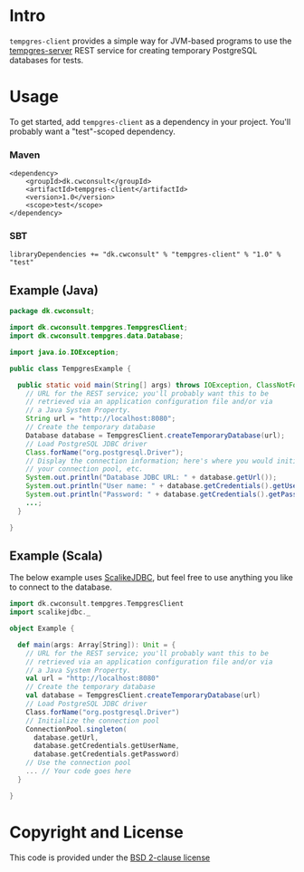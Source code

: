 # Intro

`tempgres-client` provides a simple way for JVM-based programs to use
the
[tempgres-server](https://github.com/ClockworkConsulting/tempgres-server)
REST service for creating temporary PostgreSQL databases for tests.

# Usage

To get started, add `tempgres-client` as a dependency in your
project. You'll probably want a "test"-scoped dependency.

### Maven

    <dependency>
        <groupId>dk.cwconsult</groupId>
        <artifactId>tempgres-client</artifactId>
        <version>1.0</version>
        <scope>test</scope>
    </dependency>

### SBT

    libraryDependencies += "dk.cwconsult" % "tempgres-client" % "1.0" % "test"

## Example (Java)

```java
package dk.cwconsult;

import dk.cwconsult.tempgres.TempgresClient;
import dk.cwconsult.tempgres.data.Database;

import java.io.IOException;

public class TempgresExample {

  public static void main(String[] args) throws IOException, ClassNotFoundException {
    // URL for the REST service; you'll probably want this to be
    // retrieved via an application configuration file and/or via
    // a Java System Property.
    String url = "http://localhost:8080";
    // Create the temporary database
    Database database = TempgresClient.createTemporaryDatabase(url);
    // Load PostgreSQL JDBC driver
    Class.forName("org.postgresql.Driver");
    // Display the connection information; here's where you would initialize
    // your connection pool, etc.
    System.out.println("Database JDBC URL: " + database.getUrl());
    System.out.println("User name: " + database.getCredentials().getUserName());
    System.out.println("Password: " + database.getCredentials().getPassword());
    ...;
  }

}
```

## Example (Scala)

The below example uses [ScalikeJDBC](http://scalikejdbc.org), but feel
free to use anything you like to connect to the database.

```scala
import dk.cwconsult.tempgres.TempgresClient
import scalikejdbc._

object Example {

  def main(args: Array[String]): Unit = {
    // URL for the REST service; you'll probably want this to be
    // retrieved via an application configuration file and/or via
    // a Java System Property.
    val url = "http://localhost:8080"
    // Create the temporary database
    val database = TempgresClient.createTemporaryDatabase(url)
    // Load PostgreSQL JDBC driver
    Class.forName("org.postgresql.Driver")
    // Initialize the connection pool
    ConnectionPool.singleton(
      database.getUrl,
      database.getCredentials.getUserName,
      database.getCredentials.getPassword)
    // Use the connection pool
    ... // Your code goes here
  }

}
```

# Copyright and License

This code is provided under the [BSD 2-clause license](https://github.com/ClockworkConsulting/tempgres-client/blob/master/LICENSE)
